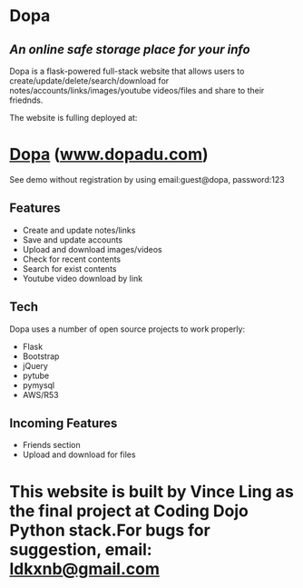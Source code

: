 # Dopa
## _An online safe storage place for your info_

Dopa is a flask-powered full-stack website that allows users to create/update/delete/search/download
for notes/accounts/links/images/youtube videos/files and share to their friednds.

The website is fulling deployed at:

# [Dopa](https://breakdance.github.io/breakdance/) (www.dopadu.com)

See demo without registration by using email:guest@dopa, password:123

## Features

- Create and update notes/links 
- Save and update accounts 
- Upload and download images/videos 
- Check for recent contents
- Search for exist contents
- Youtube video download by link


## Tech

Dopa uses a number of open source projects to work properly:

- Flask
- Bootstrap
- jQuery
- pytube
- pymysql
- AWS/R53

## Incoming Features

- Friends section
- Upload and download for files


# This website is built by Vince Ling as the final project at Coding Dojo Python stack.For bugs for suggestion, email: ldkxnb@gmail.com
